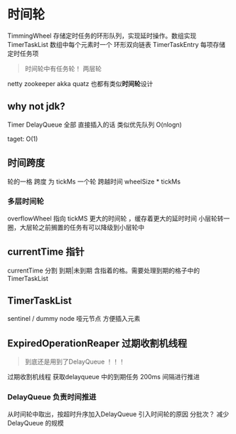 # 时间轮
TimmingWheel 存储定时任务的环形队列，实现延时操作。数组实现 
TimerTaskList 数组中每个元素时一个 环形双向链表 
TimerTaskEntry 每项存储定时任务项 

> 时间轮中有任务轮！ 两层轮

netty zookeeper akka quatz 也都有类似**时间轮**设计

## why not jdk?
Timer 
DelayQueue 全部 直接插入的话 类似优先队列 O(nlogn)

taget: O(1)

## 时间跨度
轮的一格 跨度 为 tickMs
一个轮 跨越时间 wheelSize * tickMs
### 多层时间轮
overflowWheel 指向 tickMS 更大的时间轮 ，缓存着更大的延时时间
小层轮转一圈，大层轮之前搁置的任务有可以降级到小层轮中

## currentTime 指针
currentTime 分割 到期|未到期
含指着的格。需要处理到期的格子中的 TimerTaskList

## TimerTaskList
sentinel / dummy node 哑元节点 方便插入元素


## ExpiredOperationReaper 过期收割机线程
> 到底还是用到了DelayQueue ！！！

过期收割机线程 获取delayqueue 中的到期任务
200ms 间隔进行推进

### DelayQueue 负责时间推进
从时间轮中取出，按超时升序加入DelayQueue
引入时间轮的原因 分批次？ 减少DelayQueue 的规模